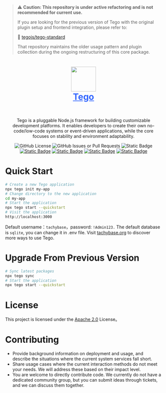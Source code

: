 > ⚠️ **Caution: This repository is under active refactoring and is not recommended for current use.**
>
> If you are looking for the previous version of Tego with the original plugin setup and frontend integration, please refer to:
>
> 🔗 [tegojs/tego-standard](https://github.com/tegojs/tego-standard)
>
> That repository maintains the older usage pattern and plugin collection during the ongoing restructuring of this core package.

<h1 align="center" style="border-bottom: none">
    <div>
        <a style="color:#36f" href="https://www.tachybase.com">
            <img src="https://tachybase-1321007335.cos.ap-shanghai.myqcloud.com/3733d6bd0a3376a93ba6180b32194369.png" width="80" />
            <br>
            Tego
        </a>
    </div>
</h1>

<br>

<p align="center">
Tego is a pluggable Node.js framework for building customizable development platforms. It enables developers to create their own no-code/low-code systems or event-driven applications, while the core focuses on stability and environment adaptability.
</p>
<p align="center">
   <img alt="GitHub License" src="https://img.shields.io/github/license/tegojs/tego">
   <img alt="GitHub Issues or Pull Requests" src="https://img.shields.io/github/issues/tegojs/tego">
   <img alt="Static Badge" src="https://img.shields.io/badge/build-passing-brightgreen">
   <a href="./README.md"><img alt="Static Badge" src="https://img.shields.io/badge/English Version-red"></a>
   <a href="./README.ZH-CN.md"><img alt="Static Badge" src="https://img.shields.io/badge/中文版本-blue"></a>
   <a href="https://gitee.com/tachybase/tachybase"><img alt="Static Badge" src="https://img.shields.io/badge/gitee-green"></a>
   <a href="https://github.com/tegojs/tego"><img alt="Static Badge" src="https://img.shields.io/badge/Github-lightblack"></a>
</p>

# Quick Start

```bash 
# Create a new Tego application
npx tego init my-app
# Change directory to the new application
cd my-app
# Start the application
npx tego start --quickstart
# Visit the application
http://localhost:3000
```

Default username：`tachybase`，password: `!Admin123.`
The default database is `sqlite`, you can change it in .env file.
Visit [tachybase.org](https://tachybase.org/en/) to discover more ways to use Tego.

# Upgrade From Previous Version

```bash
# Sync latest packages
npx tego sync
# Start the application
npx tego start --quickstart
```

# License

This project is licensed under the [Apache 2.0](LICENSE) License。

# Contributing

- Provide background information on deployment and usage, and describe the situations where the current system services fall short.
- Share usage cases where the current interaction methods do not meet your needs. We will address these based on their impact level.
- You are welcome to directly contribute code. We currently do not have a dedicated community group, but you can submit ideas through tickets, and we can discuss them together.
